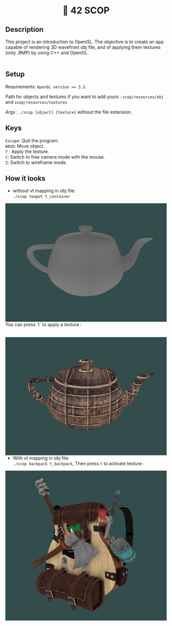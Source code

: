 <h1 align="center">📖 42 SCOP</h1>

## Description

This project is an introduction to OpenGL. The objective is to create an app capable of rendering 3D wavefront obj file, and of applying them textures (only .BMP) by using C++ and OpenGL.<br/>
<br/>

## Setup
Requirements: `OpenGL version >= 3.3`.<br/>

Path for objects and textures if you want to add yours : `scop/resources/obj` and `scop/resources/textures` <br/>

Args : `./scop [object] [texture]` without the file extension.

## Keys

`Escape`: Quit the program.<br/>
`WASD`: Move object.<br/>
`T` : Apply the texture.<br/>
`C`: Switch to free camera mode with the mouse.<br/>
`Z`: Switch to wireframe mode.<br/>

## How it looks

- without vt mapping in obj file:<br/>
`./scop teapot t_container`<br/>

<img src="resources/screenshots/teapot1.png"
     alt="teapot screenshot"
     style="float: left; margin-right: 10px;" />

<br/>
You can press `t` to apply a texture :
<br/> <br/>

<img src="resources/screenshots/teapot2.png"
     alt="teapot screenshot"
     style="float: left; margin-right: 10px;" />
<br/>

- With vt mapping in obj file:<br/>
`./scop backpack t_backpack`, Then press `t` to activate texture :<br/>

<img src="resources/screenshots/backpack.png"
     alt="backpack screenshot"
     style="float: left; margin-right: 10px;" />
<br/>
